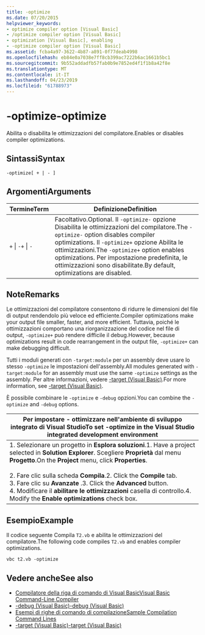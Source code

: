 ```yaml
---
title: -optimize
ms.date: 07/20/2015
helpviewer_keywords:
- optimize compiler option [Visual Basic]
- /optimize compiler option [Visual Basic]
- optimization [Visual Basic], enabling
- -optimize compiler option [Visual Basic]
ms.assetid: fcba4a97-3622-4b87-a891-0f77deab4998
ms.openlocfilehash: eb84e0a7038e7ff8cb399ac7222b6ac1661b5bc1
ms.sourcegitcommit: 9b552addadfb57fab0b9e7852ed4f1f1b8a42f8e
ms.translationtype: MT
ms.contentlocale: it-IT
ms.lasthandoff: 04/23/2019
ms.locfileid: "61788973"
---
```

# <a name="-optimize"></a><span data-ttu-id="904af-102">-optimize</span><span class="sxs-lookup"><span data-stu-id="904af-102">-optimize</span></span>
<span data-ttu-id="904af-103">Abilita o disabilita le ottimizzazioni del compilatore.</span><span class="sxs-lookup"><span data-stu-id="904af-103">Enables or disables compiler optimizations.</span></span>  
  
## <a name="syntax"></a><span data-ttu-id="904af-104">Sintassi</span><span class="sxs-lookup"><span data-stu-id="904af-104">Syntax</span></span>  
  
```  
-optimize[ + | - ]  
```  
  
## <a name="arguments"></a><span data-ttu-id="904af-105">Argomenti</span><span class="sxs-lookup"><span data-stu-id="904af-105">Arguments</span></span>  
  
|<span data-ttu-id="904af-106">Termine</span><span class="sxs-lookup"><span data-stu-id="904af-106">Term</span></span>|<span data-ttu-id="904af-107">Definizione</span><span class="sxs-lookup"><span data-stu-id="904af-107">Definition</span></span>|  
|---|---|  
|<span data-ttu-id="904af-108">`+` &#124; `-`</span><span class="sxs-lookup"><span data-stu-id="904af-108">`+` &#124; `-`</span></span>|<span data-ttu-id="904af-109">Facoltativo.</span><span class="sxs-lookup"><span data-stu-id="904af-109">Optional.</span></span> <span data-ttu-id="904af-110">Il `-optimize-` opzione Disabilita le ottimizzazioni del compilatore.</span><span class="sxs-lookup"><span data-stu-id="904af-110">The `-optimize-` option disables compiler optimizations.</span></span> <span data-ttu-id="904af-111">Il `-optimize+` opzione Abilita le ottimizzazioni.</span><span class="sxs-lookup"><span data-stu-id="904af-111">The `-optimize+` option enables optimizations.</span></span> <span data-ttu-id="904af-112">Per impostazione predefinita, le ottimizzazioni sono disabilitate.</span><span class="sxs-lookup"><span data-stu-id="904af-112">By default, optimizations are disabled.</span></span>|  
  
## <a name="remarks"></a><span data-ttu-id="904af-113">Note</span><span class="sxs-lookup"><span data-stu-id="904af-113">Remarks</span></span>  
 <span data-ttu-id="904af-114">Le ottimizzazioni del compilatore consentono di ridurre le dimensioni del file di output rendendolo più veloce ed efficiente.</span><span class="sxs-lookup"><span data-stu-id="904af-114">Compiler optimizations make your output file smaller, faster, and more efficient.</span></span> <span data-ttu-id="904af-115">Tuttavia, poiché le ottimizzazioni comportano una riorganizzazione del codice nel file di output, `-optimize+` può rendere difficile il debug.</span><span class="sxs-lookup"><span data-stu-id="904af-115">However, because optimizations result in code rearrangement in the output file, `-optimize+` can make debugging difficult.</span></span>  
  
 <span data-ttu-id="904af-116">Tutti i moduli generati con `-target:module` per un assembly deve usare lo stesso `-optimize` le impostazioni dell'assembly.</span><span class="sxs-lookup"><span data-stu-id="904af-116">All modules generated with `-target:module` for an assembly must use the same `-optimize` settings as the assembly.</span></span> <span data-ttu-id="904af-117">Per altre informazioni, vedere [-target (Visual Basic)](../../../visual-basic/reference/command-line-compiler/target.md).</span><span class="sxs-lookup"><span data-stu-id="904af-117">For more information, see [-target (Visual Basic)](../../../visual-basic/reference/command-line-compiler/target.md).</span></span>  
  
 <span data-ttu-id="904af-118">È possibile combinare le `-optimize` e `-debug` opzioni.</span><span class="sxs-lookup"><span data-stu-id="904af-118">You can combine the `-optimize` and `-debug` options.</span></span>  
  
|<span data-ttu-id="904af-119">Per impostare - ottimizzare nell'ambiente di sviluppo integrato di Visual Studio</span><span class="sxs-lookup"><span data-stu-id="904af-119">To set -optimize in the Visual Studio integrated development environment</span></span>|  
|---|  
|<span data-ttu-id="904af-120">1.  Selezionare un progetto in **Esplora soluzioni**.</span><span class="sxs-lookup"><span data-stu-id="904af-120">1.  Have a project selected in **Solution Explorer**.</span></span> <span data-ttu-id="904af-121">Scegliere **Proprietà** dal menu **Progetto**.</span><span class="sxs-lookup"><span data-stu-id="904af-121">On the **Project** menu, click **Properties**.</span></span><br />     <br /><span data-ttu-id="904af-122">2.  Fare clic sulla scheda **Compila**.</span><span class="sxs-lookup"><span data-stu-id="904af-122">2.  Click the **Compile** tab.</span></span><br /><span data-ttu-id="904af-123">3.  Fare clic su **Avanzate** .</span><span class="sxs-lookup"><span data-stu-id="904af-123">3.  Click the **Advanced** button.</span></span><br /><span data-ttu-id="904af-124">4.  Modificare il **abilitare le ottimizzazioni** casella di controllo.</span><span class="sxs-lookup"><span data-stu-id="904af-124">4.  Modify the **Enable optimizations** check box.</span></span>|  
  
## <a name="example"></a><span data-ttu-id="904af-125">Esempio</span><span class="sxs-lookup"><span data-stu-id="904af-125">Example</span></span>  
 <span data-ttu-id="904af-126">Il codice seguente Compila `T2.vb` e abilita le ottimizzazioni del compilatore.</span><span class="sxs-lookup"><span data-stu-id="904af-126">The following code compiles `T2.vb` and enables compiler optimizations.</span></span>  
  
```console
vbc t2.vb -optimize  
```  
  
## <a name="see-also"></a><span data-ttu-id="904af-127">Vedere anche</span><span class="sxs-lookup"><span data-stu-id="904af-127">See also</span></span>

- [<span data-ttu-id="904af-128">Compilatore della riga di comando di Visual Basic</span><span class="sxs-lookup"><span data-stu-id="904af-128">Visual Basic Command-Line Compiler</span></span>](../../../visual-basic/reference/command-line-compiler/index.md)
- [<span data-ttu-id="904af-129">-debug (Visual Basic)</span><span class="sxs-lookup"><span data-stu-id="904af-129">-debug (Visual Basic)</span></span>](../../../visual-basic/reference/command-line-compiler/debug.md)
- [<span data-ttu-id="904af-130">Esempi di righe di comando di compilazione</span><span class="sxs-lookup"><span data-stu-id="904af-130">Sample Compilation Command Lines</span></span>](../../../visual-basic/reference/command-line-compiler/sample-compilation-command-lines.md)
- [<span data-ttu-id="904af-131">-target (Visual Basic)</span><span class="sxs-lookup"><span data-stu-id="904af-131">-target (Visual Basic)</span></span>](../../../visual-basic/reference/command-line-compiler/target.md)
